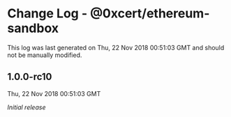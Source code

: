 # Change Log - @0xcert/ethereum-sandbox

This log was last generated on Thu, 22 Nov 2018 00:51:03 GMT and should not be manually modified.

## 1.0.0-rc10
Thu, 22 Nov 2018 00:51:03 GMT

*Initial release*

